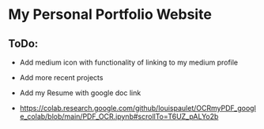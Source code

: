 # My Personal Portfolio Website

## ToDo:
  - Add medium icon with functionality of linking to my medium profile
  - Add more recent projects
  - Add my Resume with google doc link


- https://colab.research.google.com/github/louispaulet/OCRmyPDF_google_colab/blob/main/PDF_OCR.ipynb#scrollTo=T6UZ_pALYo2b
